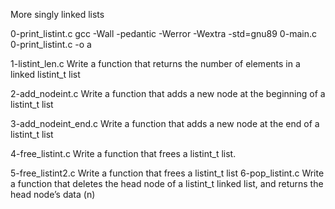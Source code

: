 More singly linked lists

0-print_listint.c
gcc -Wall -pedantic -Werror -Wextra -std=gnu89 0-main.c 0-print_listint.c -o a

1-listint_len.c
Write a function that returns the number of elements in a linked listint_t list


2-add_nodeint.c
Write a function that adds a new node at the beginning of a listint_t list

3-add_nodeint_end.c
Write a function that adds a new node at the end of a listint_t list

4-free_listint.c
Write a function that frees a listint_t list.


5-free_listint2.c 
Write a function that frees a listint_t list
6-pop_listint.c 
Write a function that deletes the head node of a listint_t linked list, and returns the head node’s data (n)


